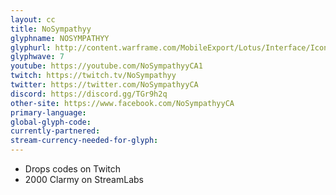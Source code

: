 ```yaml
---
layout: cc
title: NoSympathyy
glyphname: NOSYMPATHYY
glyphurl: http://content.warframe.com/MobileExport/Lotus/Interface/Icons/Player/ContentCreators/NoSympathyy.png
glyphwave: 7
youtube: https://youtube.com/NoSympathyyCA1
twitch: https://twitch.tv/NoSympathyy
twitter: https://twitter.com/NoSympathyyCA
discord: https://discord.gg/TGr9h2q
other-site: https://www.facebook.com/NoSympathyyCA
primary-language: 
global-glyph-code: 
currently-partnered: 
stream-currency-needed-for-glyph: 
---
```

* Drops codes on Twitch
* 2000 Clarmy on StreamLabs
